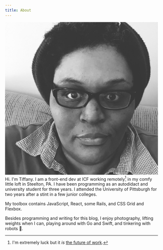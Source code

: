 ```yaml
---
title: About
---
```


![](./tiffany-white-front-end-developer.jpg) Hi. I'm Tiffany. I am a front-end dev at ICF working remotely[^1] in my comfy little loft in Steelton, PA. I have been programming as an autodidact and university student for three years. I attended the University of Pittsburgh for two years after a stint in a few junior colleges.

My toolbox contains JavaScript, React, some Rails, and CSS Grid and Flexbox.

Besides programming and writing for this blog, I enjoy photography, lifting weights when I can, playing around with Go and Swift, and tinkering with robots 🤖.

[^1]: I'm extremely luck but it *is* [the future of work](https://basecamp.com/books/remote).
